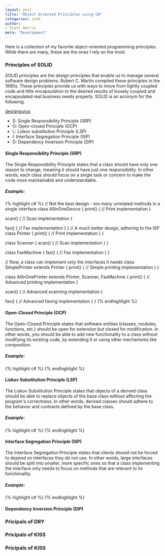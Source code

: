 ```yaml
---
layout: post
title: "Object Oriented Principles using C#"
categories: junk
author:
- Scott Harris
meta: "Development"
---
```


Here is a collection of my favorite object-oriented programming principles. While there are many, these are the ones I rely on the most.


### Principles of SOLID
SOLID principles are the design principles that enable us to manage several software design problems. Robert C. Martin compiled these principles in the 1990s. These principles provide us with ways to move from tightly coupled code and little encapsulation to the desired results of loosely coupled and encapsulated real business needs properly. SOLID is an acronym for the following.

[designgurus](https://www.designgurus.io/blog/essential-software-design-principles-you-should-know-before-the-interview)

- S: Single Responsibility Principle (SRP)
- O: Open-closed Principle (OCP)
- L: Liskov substitution Principle (LSP)
- I: Interface Segregation Principle (ISP)
- D: Dependency Inversion Principle (DIP)

#### Single Responsibility Principle (SRP)
The Single Responsibility Principle states that a class should have only one reason to change, meaning it should have just one responsibility. In other words, each class should focus on a single task or concern to make the code more maintainable and understandable.

##### Example:
{% highlight c# %}
// Not the best design - too many unrelated methods in a single interface
class AllInOneDevice {
  print() {
    // Print implementation
  }

  scan() {
    // Scan implementation
  }

  fax() {
    // Fax implementation
  }
}
// A much better design, adhering to the ISP
class Printer {
  print() {
    // Print implementation
  }
}

class Scanner {
  scan() {
    // Scan implementation
  }
}

class FaxMachine {
  fax() {
    // Fax implementation
  }
}

// Now, a class can implement only the interfaces it needs
class SimplePrinter extends Printer {
  print() {
    // Simple printing implementation
  }
}

class AllInOnePrinter extends Printer, Scanner, FaxMachine {
  print() {
    // Advanced printing implementation
  }

  scan() {
    // Advanced scanning implementation
  }

  fax() {
    // Advanced faxing implementation
  }
}
{% endhighlight %}

#### Open-Closed Principle (OCP)
The Open-Closed Principle states that software entities (classes, modules, functions, etc.) should be open for extension but closed for modification. In other words, you should be able to add new functionality to a class without modifying its existing code, by extending it or using other mechanisms like composition.

##### Example:
{% highlight c# %}
{% endhighlight %}

#### Liskov Substitution Principle (LSP)
The Liskov Substitution Principle states that objects of a derived class should be able to replace objects of the base class without affecting the program's correctness. In other words, derived classes should adhere to the behavior and contracts defined by the base class.

##### Example:
{% highlight c# %}
{% endhighlight %}


#### Interface Segregation Principle (ISP)
The Interface Segregation Principle states that clients should not be forced to depend on interfaces they do not use. In other words, large interfaces should be split into smaller, more specific ones so that a class implementing the interface only needs to focus on methods that are relevant to its functionality.

##### Example:
{% highlight c# %}
{% endhighlight %}


#### Dependency Inversion Principle (DIP)

### Pricipals of DRY

### Pricipals of KISS

### Pricipals of KISS



